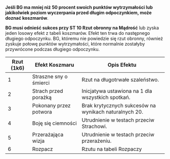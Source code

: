 
**Jeśli BG ma mniej niż 50 procent swoich punktów wytrzymałości lub jakikolwiek poziom wyczerpania przed długim odpoczynkiem, może doznać koszmarów**. 

**BG musi odnieść sukces przy ST 10 Rzut obronny na Mądrość** lub zyska jeden losowy efekt z tabeli koszmarów. 
Efekt ten trwa do następnego długiego odpoczynku. 
BG, któremu nie powiedzie się rzut obronny, również zyskuje połowę punktów wytrzymałości, które normalnie zostałyby przywrócone podczas długiego odpoczynku.

|Rzut (1k6)|Efekt Koszmaru|Opis Efektu|
|---|---|---|
|1|Straszne sny o śmierci|Rzut na długotrwałe szaleństwo.|
|2|Strach przed porażką|Inicjatywa ustawiona na 1 dla wszystkich spotkań.|
|3|Pokonany przez potwora|Brak krytycznych sukcesów na wynikach naturalnych 20.|
|4|Boję się ciemności|Utrudnienie w testach przeciw Strachowi.|
|5|Przerażająca wizja|Utrudnienie w testach przeciw przerażeniu.|
|6|Rozpacz|Rzutu na tabeli Rozpaczy|



